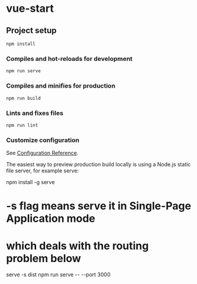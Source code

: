 # vue-start

## Project setup
```
npm install
```

### Compiles and hot-reloads for development
```
npm run serve
```

### Compiles and minifies for production
```
npm run build
```

### Lints and fixes files
```
npm run lint
```

### Customize configuration
See [Configuration Reference](https://cli.vuejs.org/config/).

The easiest way to preview  production build locally is using a Node.js static file server, for example serve:

npm install -g serve
# -s flag means serve it in Single-Page Application mode
# which deals with the routing problem below
serve -s dist
npm run serve -- --port 3000

